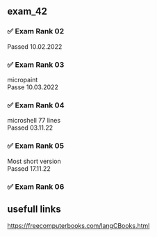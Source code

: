 ## exam_42
  

### ✅ Exam Rank 02
Passed 10.02.2022
### ✅ Exam Rank 03
micropaint  
Passe 10.03.2022
### ✅ Exam Rank 04
microshell 77 lines  
Passed 03.11.22
### ✅ Exam Rank 05
Most short version  
Passed 17.11.22
### ✅ Exam Rank 06


## usefull links
https://freecomputerbooks.com/langCBooks.html   
